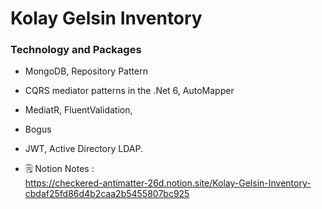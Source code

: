 # Kolay Gelsin Inventory

### Technology and Packages

- MongoDB, Repository Pattern
- CQRS mediator patterns in the .Net 6, AutoMapper
- MediatR, FluentValidation,
- Bogus
- JWT, Active Directory LDAP.

- 🗒 Notion Notes :  
https://checkered-antimatter-26d.notion.site/Kolay-Gelsin-Inventory-cbdaf25fd86d4b2caa2b5455807bc925
